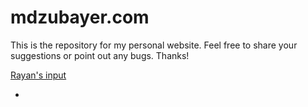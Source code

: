 # mdzubayer.com
This is the repository for my personal website. Feel free to share your suggestions or point out any bugs. Thanks!

[Rayan's input](https://www.youtube.com/)


*
